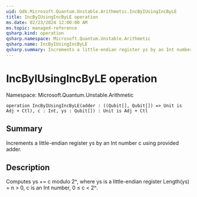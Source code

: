 ```yaml
---
uid: Qdk.Microsoft.Quantum.Unstable.Arithmetic.IncByIUsingIncByLE
title: IncByIUsingIncByLE operation
ms.date: 02/23/2024 12:00:00 AM
ms.topic: managed-reference
qsharp.kind: operation
qsharp.namespace: Microsoft.Quantum.Unstable.Arithmetic
qsharp.name: IncByIUsingIncByLE
qsharp.summary: Increments a little-endian register ys by an Int number c using provided adder.
---
```


# IncByIUsingIncByLE operation

Namespace: Microsoft.Quantum.Unstable.Arithmetic

```qsharp
operation IncByIUsingIncByLE(adder : ((Qubit[], Qubit[]) => Unit is Adj + Ctl), c : Int, ys : Qubit[]) : Unit is Adj + Ctl
```

## Summary
Increments a little-endian register ys by an Int number c
using provided adder.

## Description
Computes ys += c modulo 2ⁿ, where ys is a little-endian register
Length(ys) = n > 0, c is an Int number, 0 ≤ c < 2ⁿ.
